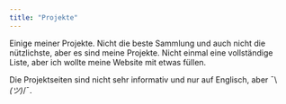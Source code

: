 ```yaml
---
title: "Projekte"
---
```


Einige meiner Projekte.
Nicht die beste Sammlung und auch nicht die nützlichste, aber es sind meine Projekte.
Nicht einmal eine vollständige Liste, aber ich wollte meine Website mit etwas füllen.

Die Projektseiten sind nicht sehr informativ und nur auf Englisch, aber ¯\\_(ツ)_/¯.


